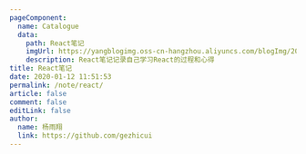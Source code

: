 ```yaml
---
pageComponent:
  name: Catalogue
  data:
    path: React笔记
    imgUrl: https://yangblogimg.oss-cn-hangzhou.aliyuncs.com/blogImg/20220516171437.png
    description: React笔记记录自己学习React的过程和心得
title: React笔记
date: 2020-01-12 11:51:53
permalink: /note/react/
article: false
comment: false
editLink: false
author:
  name: 杨雨翔
  link: https://github.com/gezhicui
---
```

